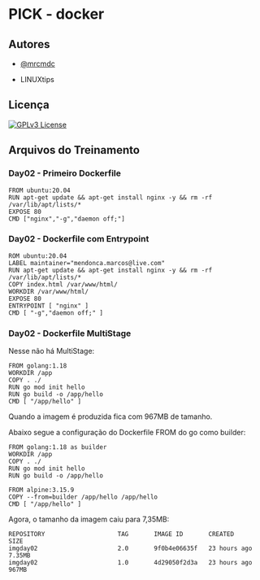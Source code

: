 
# PICK - docker




## Autores

- [@mrcmdc](https://www.github.com/mrcmdc)

- LINUXtips
## Licença


[![GPLv3 License](https://img.shields.io/badge/License-GPL%20v3-yellow.svg)](https://opensource.org/licenses/)

## Arquivos do Treinamento

### Day02 - Primeiro Dockerfile

```
FROM ubuntu:20.04
RUN apt-get update && apt-get install nginx -y && rm -rf /var/lib/apt/lists/*
EXPOSE 80
CMD ["nginx","-g","daemon off;"]
```

### Day02 - Dockerfile com Entrypoint

```
ROM ubuntu:20.04
LABEL maintainer="mendonca.marcos@live.com"
RUN apt-get update && apt-get install nginx -y && rm -rf /var/lib/apt/lists/*
COPY index.html /var/www/html/
WORKDIR /var/www/html/
EXPOSE 80
ENTRYPOINT [ "nginx" ]
CMD [ "-g","daemon off;" ]
```
### Day02 - Dockerfile MultiStage
Nesse não há MultiStage:

```
FROM golang:1.18
WORKDIR /app
COPY . ./
RUN go mod init hello
RUN go build -o /app/hello
CMD [ "/app/hello" ]
```

Quando a imagem é produzida fica com 967MB de tamanho.

Abaixo segue a configuração do Dockerfile FROM do go como builder:

```
FROM golang:1.18 as builder
WORKDIR /app
COPY . ./
RUN go mod init hello
RUN go build -o /app/hello

FROM alpine:3.15.9
COPY --from=builder /app/hello /app/hello
CMD [ "/app/hello" ]
```
Agora, o tamanho da imagem caiu para 7,35MB:
```
REPOSITORY                    TAG       IMAGE ID       CREATED        SIZE
imgday02                      2.0       9f0b4e06635f   23 hours ago   7.35MB
imgday02                      1.0       4d29050f2d3a   23 hours ago   967MB
```




